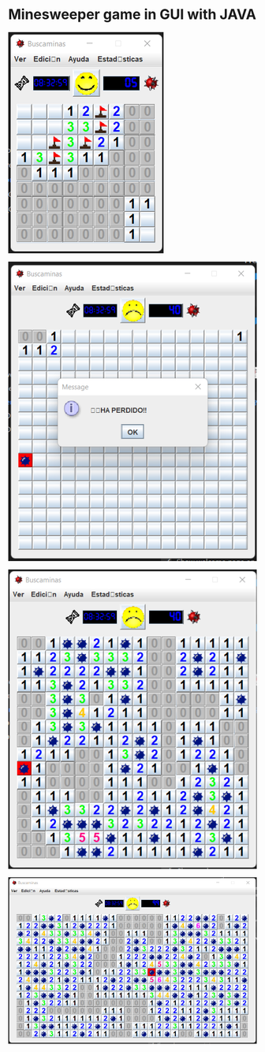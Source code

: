 # Minesweeper game in GUI with JAVA

![alt text](https://github.com/ArceApps/Buscaminas/blob/a1645af74da276a0e7fe057dc79d019433ded572/img/Screenshot_1buscaminas.png)

![alt text](https://github.com/ArceApps/Buscaminas/blob/a1645af74da276a0e7fe057dc79d019433ded572/img/Screenshot_2buscaminas.png)

![alt text](https://github.com/ArceApps/Buscaminas/blob/a1645af74da276a0e7fe057dc79d019433ded572/img/Screenshot_3buscaminas.png)

![alt text](https://github.com/ArceApps/Buscaminas/blob/a1645af74da276a0e7fe057dc79d019433ded572/img/Screenshot_4buscaminas.png)
